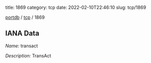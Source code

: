 title: 1869
category: tcp
date: 2022-02-10T22:46:10
slug: tcp/1869

[portdb](/) / [tcp](/category/tcp.html) / 1869


## IANA Data

_Name:_ transact

_Description:_ TransAct

